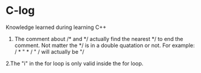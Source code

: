 # C-log
Knowledge learned during learning C++

1. The comment about /* and */ actually find the nearest */ to end the comment. Not matter the */ is in a double quatation or not.
For example: 
/ *  " * / " /
will actually be
"/


2.The "i" in the for loop is only valid inside the for loop.
